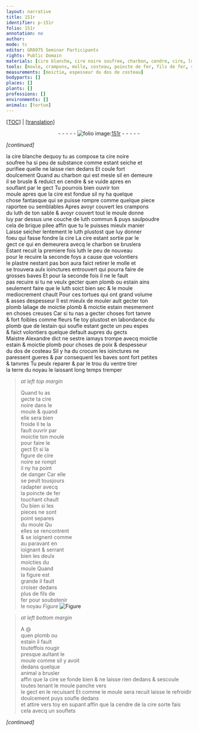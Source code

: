 ```yaml
---
layout: narrative
title: 151r
identifier: p-151r
folio: 151r
annotation: no
author:
mode: tc
editor: GR8975 Seminar Participants
rights: Public Domain
materials: [cire blanche, cire noire soufree, charbon, cendre, cire, luth, luth commun, brique pilee, plastre, plomb, estain, crocum, terre, cire noire, fer, fils de fer, cendre de la cire]
tools: [moule, crampons, molle, costeau, poincte de fer, fils de fer, souflets]
measurements: [moictie, espesseur du dos de costeau]
bodyparts: []
places: []
plants: []
professions: []
environments: []
animals: [tortue]
---
```


<p><a href="{{ site.baseurl }}/diplomatic/">[TOC]</a> | <a href="{{ site.baseurl }}/texts/p-151r_tl/" target="_blank">[translation]</a></p><div class="folio" align="center">- - - - - <a href="http://gallica.bnf.fr/ark:/12148/btv1b10500001g/f307.image" target="_blank"><img src="https://cu-mkp.github.io/2017-workshop-edition/assets/photo-icon.png" alt="folio image: " style="display:inline-block; margin-bottom:-3px;"/>151r</a> - - - - - </div>  
 
*[continued]*
  
la <span class="m">cire blanche</span> dequoy tu as compose ta <span class="m">cire noire<br/> soufree</span> ha si peu de substance co<span class="exp">mm</span>e estant seiche et<br/> purifiee quelle ne laisse rien dedans Et coule fort<br/> doulcem<span class="exp">ent</span> Quand au <span class="m">charbon</span> qui est mesle sil en demeure<br/> il se brusle & reduict en <span class="m">cendre</span> & se vuide apres en<br/> souflant par le gect Tu pourrois bien ouvrir ton<br/> <span class="tl">moule</span> apres que la <span class="m">cire</span> est fondue sil ny ha quelque<br/> chose fantasque qui se puisse rompre co<span class="exp">mm</span>e quelque piece<br/> raportee ou semblables Apres avoyr couvert les <span class="tl">crampons</span><br/> du <span class="m">luth</span> de ton sable & avoyr couvert tout le <span class="tl">moule</span> donne<br/> luy par dessus une couche de <span class="m">luth commun</span> & puys saulpoudre<br/> cela de <span class="m">brique pilee</span> affin que tu le puisses mieulx manier<br/> Laisse seicher lentement le <span class="m">luth</span> plustost que luy donner<br/> foeu qui fasse fondre la <span class="m">cire</span> La <span class="m">cire</span> estant sortie par le<br/> gect ce qui en demeurera avecq le <span class="m">charbon</span> se bruslera<br/> Estant recuit la premiere fois <span class="m">luth</span> le <span class="del">peu</span> de nouveau<br/> <span class="del">pour le recuire la seconde foys</span> a cause que volontiers<br/> le <span class="m">plastre</span> nestant pas bon aura faict retirer le <span class="tl">molle</span> et<br/> se trouvera aulx ioinctures entrouvert qui pourra faire de<br/> grosses baves Et pour la seconde fois il ne le fault<br/> pas recuire si tu ne veulx gecter quen <span class="m">plomb</span> ou <span class="m">estain</span> ains<br/> seulement faire que le <span class="m">luth</span> soict bien sec & le <span class="tl">moule</span><br/> mediocrem<span class="exp">ent</span> chault Pour ces <span class="al">tortue</span>s qui ont grand volume<br/> & asses despesseur Il est mieulx de <span class="del">mouler ault</span> gecter <span class="del">ton</span><br/> <span class="del"><span class="m">plomb</span></span> laliage de <span class="ms">moictie</span> <span class="m">plomb</span> & <span class="ms">moictie</span> <span class="m">estain</span> mesmem<span class="exp">ent</span><br/> en choses creuses Car si tu nas a gecter choses fort tanvre<br/> & fort foibles co<span class="exp">mm</span>e fleurs fie toy plustost en labondance du<br/> <span class="m">plomb</span> que de l<span class="m">estain</span> qui soufle estant gecte un peu espes<br/> & faict volontiers quelque default aupres du gects<br/> <span class="pn">M<span class="exp">aistr</span>e Alexandre</span> dict ne sestre iamays trompe avecq <span class="ms">moictie</span><br/> <span class="m">estain</span> & <span class="ms">moictie</span> <span class="m">plomb</span> pour choses de poix & d<span class="ms">espesseur<br/> du dos de <span class="tl">costeau</span></span> Sil y ha du <span class="m">crocum</span> les ioinctures ne<br/> paressent gueres & par consequent les baves sont fort petites<br/> & tanvres Tu peulx reparer & par le trou du ventre tirer<br/> la <span class="m">terre</span> du noyau le laissant long temps tremper
 
> *at left top margin*
> 
> 
>  Quand tu as<br/> gecte ta <span class="m">cire<br/> noire</span> dans le<br/> <span class="tl">moule</span> & quand<br/> elle sera bien<br/> froide Il te <span class="del">la</span><br/> fault ouvrir par<br/> moictie ton <span class="tl">moule</span><br/> pour faire le<br/> gect Et si la<br/> figure de <span class="m">cire<br/> noire</span> se rompt<br/> il ny ha point<br/> de danger Car elle<br/> se peult tousjours<br/> radapter avecq<br/> la <span class="tl">poincte de <span class="m">fer</span></span><br/> <span class="del">touchant</span> chault<br/> Ou bien si les<br/> pieces ne sont<br/> point separes<br/> du <span class="tl">moule</span> <span class="del">Qu</span><br/> elles se rencontrent<br/> & se ioignent co<span class="exp">mm</span>e<br/> au paravant en<br/> ioignant & serrant<br/> bien les deulx<br/> moicties du<br/> <span class="tl">moule</span> Quand<br/> la figure est<br/> grande il fault<br/> croiser dedans<br/> plus de <span class="tl"><span class="m">fils de<br/> fer</span></span> pour soubstenir<br/> le noyau 
> *Figure*
> <a href="https://drive.google.com/open?id=0B9-oNrvWdlO5dEhadHEzVWlxejg" target="_blank"><img src="https://cu-mkp.github.io/GR8975-edition/assets/photo-icon.png" alt="Figure" style="display:inline-block; margin-bottom:-3px;"/></a>
 
 
> *at left bottom margin*
> 
> 
>  A @ <br/> quen <span class="m">plomb</span> ou<br/> <span class="m">estain</span> il fault<br/> touteffois rougir<br/> presque aultant le<br/> <span class="tl">moule</span> co<span class="exp">mm</span>e sil y avoit<br/> dedans quelque<br/> animal a brusler<br/> affin que la <span class="m">cire</span> se fonde bien & ne laisse rien dedans & sescoule toutes tena<span class="exp">n</span>t le <span class="tl">moule</span> panche vers<br/> le gect en le recuisant Et co<span class="exp">mm</span>e le <span class="tl">moule</span> sera recuit laisse le refroidir doulcem<span class="exp">ent</span> puys soufle dedans<br/> et attire vers toy en supant affin que la <span class="m">cendre de la cire</span> sorte fais cela avecq un <span class="tl">souflets</span>
 
*[continued]*
 
